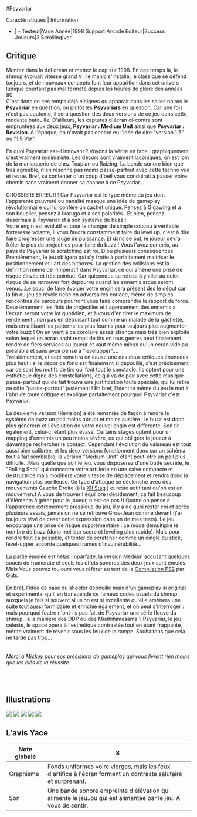 #Psyvariar

Caractéristiques | Information
- | -
Testeur|Yace
Année|1998
Support|Arcade
Editeur|Success
Joueurs|3
Scrolling|ver

## Critique
Montez dans la deLorean et mettez le cap sur 1998. En ces temps là, le shmup évoluait vitesse grand V : le manic s'installe, le classique se défend toujours, et de nouveaux concepts font leur apparition dans cet univers ludique pourtant pas mal formaté depuis les heures de gloire des années 80.<br/>C'est donc en ces temps déjà éloignés qu'apparait dans les salles noires le <b>Psyvariar</b> en question, ou plutôt les <b>Psyvariars</b> en  question. Car une fois n'est pas coutume, il sera question des deux versions de ce jeu dans cette modeste bafouille. D'ailleurs, les captures d'écran ci-contre sont empruntées aux deux jeux, <b>Psyvariar : Medium Unit</b> ainsi que  <b>Psyvariar : Revision</b>. A l'époque, on n'avait pas encore eu l'idée de dire "version 1.5" ou "1.5 Ver".<br/><br/>En quoi Psyvariar est-il innovant ? Voyons la vérité en face : graphiquement c'est vraiment minimaliste. Les décors sont vraiment laconiques, on est loin de la maniaquerie de chez Toaplan ou Raizing. La bande sonore bien que très agréable, n'en résonne pas moins passe-partout avec cette techno vue et revue. Bref, se contenter d'un coup d'oeil vous conduirait à passer votre chemin sans vraiment donner sa chance à ce Psyvariar...<br/><br/>GROSSIERE ERREUR ! Car Psyvariar est le type même du jeu dont l'apparente pauvreté ou banalité masque une idée de gameplay révolutionnaire qui lui confère un cachet unique. Pensez à Gigawing et à son bouclier, pensez à Ikaruga et à ses polarités...Et bien, pensez désormais à Psyvariar et à son système de buzz !<br/>Votre engin est évolutif et pour le changer de simple coucou à véritable forteresse volante, il vous faudra constamment faire du level up, c'est à dire faire progresser une jauge de puissance. Et dans ce but, le joueur devra frôler le plus de projectiles pour faire du buzz ! Vous l'avez compris, au pays de Psyvariar le scratching est roi. D'où plusieurs conséquences.<br/>Premièrement, le jeu obligera qui s'y frotte à parfaitement maitriser le positionnement et l'art des hitboxes. La gestion des collisions est la définition même de l'impératif dans Psyvariar, ce qui amène une prise de risque élevée et très pointue. Car quiconque se refuse à y aller au culot risque de se retrouver fort dépourvu quand les ennemis ardus seront venus...Le souci de faire évoluer votre engin sera présent dès le début car la fin du jeu se révèle riche en adversaires coriace, même de simples rencontres de parcours pourront vous faire comprendre le rapport de force.<br/>Deuxièmement, les flots de projectiles et l'agencement des ennemis à l'écran seront votre  lot quotidien, et à vous d'en tirer le maximum de rendement...non pas en détruisant tout comme un malade de la gâchette, mais en utilisant les patterns les plus fournis pour toujours plus augmenter votre buzz ! On  en vient à ce corolaire assez étrange mais très bien exploité selon lequel un écran archi rempli de tirs en tous genres peut finalement rendre de fiers services au joueur et vaut même mieux qu'un écran vidé au préalable et sans avoir pensé à "levelupper"....<br/>Troisièmement, et ceci remettra en cause une des deux critiques énoncées plus haut : si le décor de fond est finalement si dépouillé, c'est précisément car ce sont les motifs de tirs qui font tout le spectacle. Ils optent pour une esthétique digne des constellations, ce qui va de pair avec cette musique passe-partout qui de fait trouve une justification toute spéciale, qui lui retire ce côté "passe-partout" justement ! En bref, l'identité même du jeu le met à l'abri de toute critique et explique parfaitement pourquoi Psyvariar c'est Psyvariar.<br/><br/>La deuxième version (Revision) a été remaniée de façon à rendre le système de buzz un poil moins abrupt et moins austère : le buzz est donc plus généreux et l'évolution de votre nouvel engin est différente. Son tir également, celui-ci étant plus évasé. Certains stages optent pour un mapping d'ennemis un peu moins sévère, ce qui obligera le joueur à davantage rechercher le contact. Cependant l'évolution du vaisseau est tout aussi bien calibrée, et les deux versions fonctionnent donc sur un schéma tout à fait semblable, la version "Medium Unit" étant peut-être un poil plus difficile...Mais quelle que soit le  jeu, vous disposerez d'une botte secrète, le "Rolling Shot" qui concentre votre artillerie en une salve compacte et destructrice  mais  modifiera votre vitesse de déplacement et rendra donc la navigation plus périlleuse. Ce type d'attaque se déclenche avec des mouvements Gauche Droite (à la <a href="index.php?page=fiche&id=503">XII Stag</a> ) et reste actif tant qu'on est en mouvemen.t A vous de trouver l'équilibre (décidément, ça fait beaucoup d'éléments à gérer pour le joueur, n'est-ce pas !) Quand on pense à l'apparence extrêmement prosaïque du jeu, il  y a de quoi rester coi et après plusieurs essais, jamais on ne se retrouve Gros-Jean comme devant (j'ai toujours rêvé de caser cette expression dans un de mes tests). Le jeu encourage une prise de risque supplémentaire : ce mode démultiplie le nombre de buzz (donc meilleur score et leveling plus rapide). Mais pour rendre tout ça possible, et tenter de scratcher comme un cinglé du stick,  level-upper accorde quelques frames d'invulnérabilité...<br/><br/>La partie émulée est hélas  imparfaite, la version Medium accusant quelques soucis de framerate et seuls les effets sonores des deux jeux sont émulés. Mais Vous pouvez toujours vous référer au test de la <a href="index.php?page=fiche&id=373">Compilation PS2</a> par Guts.<br/><br/>En bref, l'idée de base du shooter dépouillé mais d'un gameplay si original et expérimental qu'il en transcende ce fameux codes usuels du shmup auxquels je fais si souvent allusion est si excellente qu'elle amènera une suite tout aussi formidable et enrichie également, et on peut s'interroger : mais pourquoi foutre n'ont-ils pas fait de Psyvariar une série fleuve du shmup...à la manière des DDP ou des Mushihimesama ? Psyvariar, le jeu céleste, le space opera à l'esthétique contrastée tout en étant frappante, mérite vraiment de revenir sous les feux de la rampe. Souhaitons que cela ne tarde pas trop...<br/><br/><br/><i>Merci à Mickey pour ses précisions de gameplay qui vous livrent rien moins que les clés de la réussite.</i><br/><br/><br/><br/>

## Illustrations
![](http://www.shmup.com/images/thumbs/img_fiche_1_1559.png)
![](http://www.shmup.com/images/thumbs/img_fiche_2_1559.png)
![](http://www.shmup.com/images/thumbs/img_fiche_3_1559.png)
![](http://www.shmup.com/images/thumbs/img_fiche_4_1559.png)
![](http://www.shmup.com/images/thumbs/img_fiche_5_1559.png)

## L'avis Yace
Note globale|8
-|-
Graphisme|Fonds uniformes voire vierges, mais les feux d'artifice à l'écran forment un contraste salutaire et surprenant.
Son|Une bande sonore empreinte d'élévation qui alimente le jeu..ou qui est alimentée par le jeu. A vous de sentir.
